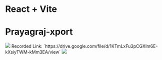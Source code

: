 # React + Vite

<h1>Prayagraj-xport</h1>
<img src="https://cdn-images-1.medium.com/max/800/1*Xr7DPiGDeq9AuJ7f6NgQTA.png"/>
Recorded Link: `https://drive.google.com/file/d/1KTmLxFu3pCGXlm6E-kXsiyTWM-kMm3EA/view`
<img src="https://cdn-images-1.medium.com/v2/resize:fit:800/1*Xr7DPiGDeq9AuJ7f6NgQTA.png">
